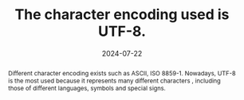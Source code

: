 ---
N: "226"
Rubrique: Structure and Code
title: The character encoding used is UTF-8.
detail: The character encoding used is UTF-8.
abstract: Different character encoding exists such as ASCII, ISO 8859-1.  Nowadays, UTF-8 is the most used because it represents many different characters , including those of different languages, symbols and special signs.
categories:
  - Structure and Code
agrege: O4226-E071
opquast: 4 226
indiceebook: "71"
description: Registry No. 071
before: "070"
weight: "071"
after: "072"
actif: "1"
layout: rules
date: 2024-07-22
tags:
  - View
  - Readability
objectif:
  - Ensure that all characters are encoded by UTF-8 to avoid display issues
  - Ensure accurate representation of characters
Meo:
  - Configure UTF-8 production tools and databases as default character encoding
  - Set UTF-8 to the charset attribute of the meta tag
Controle:
  - "Check the source code of the HTML page of epub&nbsp;: The meta tag with the charset attribute must be defined on UTF-8 and is in the head tag of the HTML page"
epubcheck: true
ace: false
humancheck: false
ReadiumGoToolkit: null
Source:
  - Opquast
Referentiel:
  - "[EPUB 3 Specification](https://www.w3.org/publishing/epub3/)"
steps:
  - Crafting
---